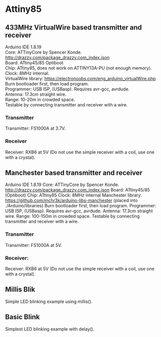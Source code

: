 # Attiny85

## 433MHz VirtualWire based transmitter and receiver
Arduino IDE 1.8.19  
Core: ATTinyCore by Spencer Konde. http://drazzy.com/package_drazzy.com_index.json  
Board: ATtiny45/85 Optiboot  
Chip: ATtiny85, does not work on ATTINY13A-PU (not enough memory).  
Clock: 8MHz internal.  
VirtualWire library: https://electronoobs.com/eng_arduino_virtualWire.php  
Burn bootloader first, then load program.  
Programmer: USB ISP, (USBasp). Requires avr-gcc, avrdude.  
Antenna: 17.3cm straight wire.  
Range: 10-20m in crowded space.  
Testable by connecting transmitter and receiver with a wire.

### Transmitter
Transmitter: FS1000A at 3.7V.

### Receiver
Receiver: RXB6 at 5V (Do not use the simple receiver with a coil, use one with a crystal).

## Manchester based transmitter and receiver
Arduino IDE 1.8.19
Core: ATTinyCore by Spencer Konde. http://drazzy.com/package_drazzy.com_index.json
Board: ATtiny45/85 (Optiboot)
Chip: ATtiny85
Clock: 8MHz internal
Manchester library: https://github.com/mchr3k/arduino-libs-manchester (placed into ./Arduino/libraries)
Burn bootloader first, then load program.
Programmer: USB ISP, (USBasp). Requires avr-gcc, avrdude. 
Antenna: 17.3cm straight wire.
Range: 100-150m in crowded space.
Testable by connecting transmitter and receiver with a wire.

### Transmitter
Transmitter: FS1000A at 5V. 

### Receiver:
Receiver: RXB6 at 5V (Do not use the simple receiver with a coil, use one with a crystal).

## Millis Blik
Simple LED blinking example using millis().

## Basic Blink
Simplest LED blinking example with delay().

